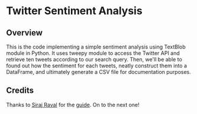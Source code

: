 # Twitter Sentiment Analysis

## Overview
This is the code implementing a simple sentiment analysis using TextBlob module in Python. It uses tweepy module to access the Twitter API and retrieve ten tweets according to our search query. Then, we'll be able to found out how the sentiment for each tweets, neatly construct them into a DataFrame, and ultimately generate a CSV file for documentation purposes.

## Credits
Thanks to [Siraj Raval](https://github.com/llSourcell) for the [guide](https://www.youtube.com/watch?v=T5pRlIbr6gg). On to the next one!